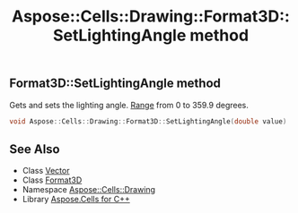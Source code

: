 ﻿---
title: Aspose::Cells::Drawing::Format3D::SetLightingAngle method
linktitle: SetLightingAngle
second_title: Aspose.Cells for C++ API Reference
description: 'Aspose::Cells::Drawing::Format3D::SetLightingAngle method. Gets and sets the lighting angle. Range from 0 to 359.9 degrees in C++.'
type: docs
weight: 1300
url: /cpp/aspose.cells.drawing/format3d/setlightingangle/
---
## Format3D::SetLightingAngle method


Gets and sets the lighting angle. [Range](../../../aspose.cells/range/) from 0 to 359.9 degrees.

```cpp
void Aspose::Cells::Drawing::Format3D::SetLightingAngle(double value)
```

## See Also

* Class [Vector](../../../aspose.cells/vector/)
* Class [Format3D](../)
* Namespace [Aspose::Cells::Drawing](../../)
* Library [Aspose.Cells for C++](../../../)
